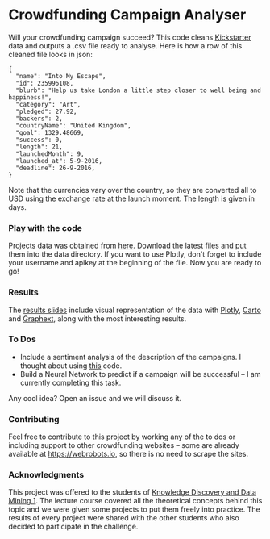 # Crowdfunding Campaign Analyser

Will your crowdfunding campaign succeed? This code cleans [Kickstarter](kickstarter.com) data and outputs a .csv file ready to analyse. Here is how a row of this cleaned file looks in json:
```
{
  "name": "Into My Escape",
  "id": 235996108,
  "blurb": "Help us take London a little step closer to well being and happiness!",
  "category": "Art",
  "pledged": 27.92,
  "backers": 2,
  "countryName": "United Kingdom",
  "goal": 1329.48669,
  "success": 0,
  "length": 21,
  "launchedMonth": 9,
  "launched_at": 5-9-2016,
  "deadline": 26-9-2016,
}
```
Note that the currencies vary over the country, so they are converted all to USD using the exchange rate at the launch moment. The length is given in days.

### Play with the code

Projects data was obtained from [here](https://webrobots.io/kickstarter-datasets/). Download the latest files and put them into the data directory. If you want to use Plotly, don't forget to include your username and apikey at the beginning of the file. Now you are ready to go!

### Results

The [results slides](slides/Final%20Results.pdf) include visual representation of the data with [Plotly](https://plot.ly), [Carto](carto.com) and [Graphext](graphext.com), along with the most interesting results.

### To Dos

* Include a sentiment analysis of the description of the campaigns. I thought about using [this](https://github.com/clemtoy/WNAffect) code.
* Build a Neural Network to predict if a campaign will be successful – I am currently completing this task.

Any cool idea? Open an issue and we will discuss it.

### Contributing

Feel free to contribute to this project by working any of the to dos or including support to other crowdfunding websites – some are already available at https://webrobots.io, so there is no need to scrape the sites.

### Acknowledgments

This project was offered to the students of [Knowledge Discovery and Data Mining 1](http://kti.tugraz.at/staff/denis/courses/kddm1/). The lecture course covered all the theoretical concepts behind this topic and we were given some projects to put them freely into practice. The results of every project were shared with the other students who also decided to participate in the challenge.
